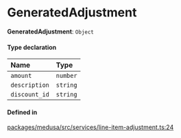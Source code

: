 # GeneratedAdjustment

 **GeneratedAdjustment**: `Object`

#### Type declaration

| Name | Type |
| :------ | :------ |
| `amount` | `number` |
| `description` | `string` |
| `discount_id` | `string` |

#### Defined in

[packages/medusa/src/services/line-item-adjustment.ts:24](https://github.com/medusajs/medusa/blob/3d9f5ae63/packages/medusa/src/services/line-item-adjustment.ts#L24)
